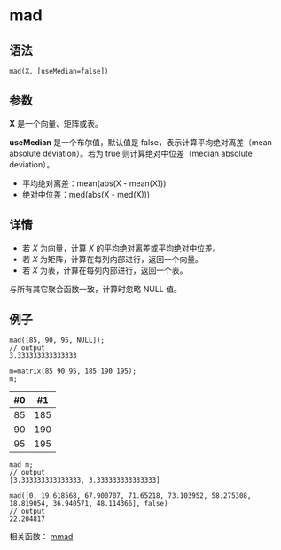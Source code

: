 # mad

## 语法

`mad(X, [useMedian=false])`

## 参数

**X** 是一个向量、矩阵或表。

**useMedian** 是一个布尔值，默认值是 false，表示计算平均绝对离差（mean absolute deviation）。若为 true
则计算绝对中位差（median absolute deviation）。

* 平均绝对离差：mean(abs(X - mean(X)))
* 绝对中位差：med(abs(X - med(X)))

## 详情

* 若 *X* 为向量，计算 *X* 的平均绝对离差或平均绝对中位差。
* 若 *X* 为矩阵，计算在每列内部进行，返回一个向量。
* 若 *X* 为表，计算在每列内部进行，返回一个表。

与所有其它聚合函数一致，计算时忽略 NULL 值。

## 例子

```
mad([85, 90, 95, NULL]);
// output
3.333333333333333

m=matrix(85 90 95, 185 190 195);
m;
```

| #0 | #1 |
| --- | --- |
| 85 | 185 |
| 90 | 190 |
| 95 | 195 |

```
mad m;
// output
[3.333333333333333, 3.333333333333333]

mad([0, 19.618568, 67.900707, 71.65218, 73.103952, 58.275308, 18.819054, 36.940571, 48.114366], false)
// output
22.204817
```

相关函数： [mmad](mmad.md)

